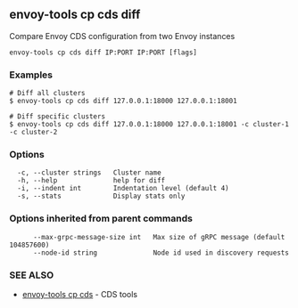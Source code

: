 ## envoy-tools cp cds diff

Compare Envoy CDS configuration from two Envoy instances

```
envoy-tools cp cds diff IP:PORT IP:PORT [flags]
```

### Examples

```
# Diff all clusters
$ envoy-tools cp cds diff 127.0.0.1:18000 127.0.0.1:18001

# Diff specific clusters
$ envoy-tools cp cds diff 127.0.0.1:18000 127.0.0.1:18001 -c cluster-1 -c cluster-2

```

### Options

```
  -c, --cluster strings   Cluster name
  -h, --help              help for diff
  -i, --indent int        Indentation level (default 4)
  -s, --stats             Display stats only
```

### Options inherited from parent commands

```
      --max-grpc-message-size int   Max size of gRPC message (default 104857600)
      --node-id string              Node id used in discovery requests
```

### SEE ALSO

* [envoy-tools cp cds](envoy-tools_cp_cds.md)	 - CDS tools


